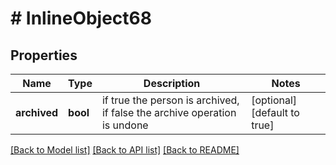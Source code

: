 # # InlineObject68

## Properties

Name | Type | Description | Notes
------------ | ------------- | ------------- | -------------
**archived** | **bool** | if true the person is archived, if false the archive operation is undone | [optional] [default to true]

[[Back to Model list]](../../README.md#models) [[Back to API list]](../../README.md#endpoints) [[Back to README]](../../README.md)
